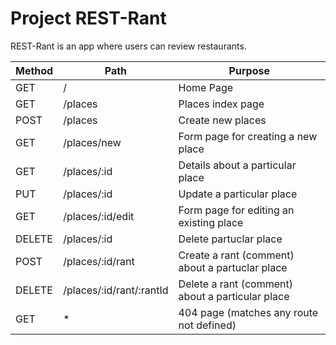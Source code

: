 # Project REST-Rant

REST-Rant is an app where users can review restaurants.

| Method | Path | Purpose |
| --- | --- | --- |
| GET | / | Home Page |
| GET | /places | Places index page |
| POST | /places | Create new places |
| GET | /places/new | Form page for creating a new place |
| GET | /places/:id | Details about a particular place |
| PUT | /places/:id | Update a particular place |
| GET | /places/:id/edit | Form page for editing an existing place |
| DELETE | /places/:id | Delete  partuclar place |
| POST | /places/:id/rant | Create a rant (comment) about a partuclar place |
| DELETE | /places/:id/rant/:rantId | Delete a rant (comment) about a particular place |
| GET | * | 404 page (matches any route not defined) |